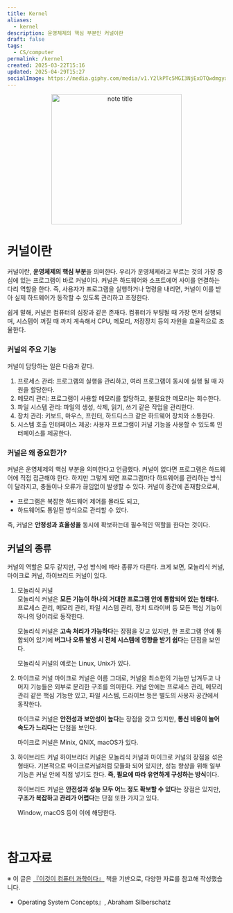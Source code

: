 ```yaml
---
title: Kernel
aliases:
  - kernel
description: 운영체제의 핵심 부분인 커널이란
draft: false
tags:
  - CS/computer
permalink: /kernel
created: 2025-03-22T15:16
updated: 2025-04-29T15:27
socialImage: https://media.giphy.com/media/v1.Y2lkPTc5MGI3NjExOTQwdmgyaHU0ZzV3YXZnczF2c3Z4dDB2NmFmYmxyN3JsZmk5bjM4cCZlcD12MV9naWZzX3NlYXJjaCZjdD1n/gWoTJPQ0JEv6Z9EJ0z/giphy.gif
---
```

<p align="center">
  <img src="https://media.giphy.com/media/v1.Y2lkPTc5MGI3NjExOTQwdmgyaHU0ZzV3YXZnczF2c3Z4dDB2NmFmYmxyN3JsZmk5bjM4cCZlcD12MV9naWZzX3NlYXJjaCZjdD1n/gWoTJPQ0JEv6Z9EJ0z/giphy.gif" alt="note title" width="300">
</p>

# 커널이란

커널이란, **운영체제의 핵심 부분**을 의미한다. 우리가 운영체제라고 부르는 것의 가장 중심에 있는 프로그램이 바로 커널이다. 커널은 하드웨어와 소프트에어 사이를 연결하는 다리 역할을 한다. 즉, 사용자가 프로그램을 실행하거나 명령을 내리면, 커널이 이를 받아 실제 하드웨어가 동작할 수 있도록 관리하고 조정한다.

쉽게 말해, 커널은 컴퓨터의 심장과 같은 존재다. 컴퓨터가 부팅될 때 가장 먼저 실행되며, 시스템이 꺼질 때 까지 계속해서 CPU, 메모리, 저장장치 등의 자원을 효율적으로 조율한다.

### 커널의 주요 기능
커널이 담당하는 일은 다음과 같다.  

1. 프로세스 관리: 프로그램의 실행을 관리하고, 여러 프로그램이 동시에 실행 될 때 자원을 할당한다.  
2. 메모리 관리: 프로그램이 사용할 메모리를 할당하고, 불필요한 메모리는 회수한다.
3. 파일 시스템 관리: 파일의 생성, 삭제, 읽기, 쓰기 같은 작업을 관리한다.
4. 장치 관리: 키보드, 마우스, 프린터, 하드디스크 같은 하드웨어 장치와 소통한다. 
5. 시스템 호출 인터페이스 제공: 사용자 프로그램이 커널 기능을 사용할 수 있도록 인터페이스를 제공한다.  

### 커널은 왜 중요한가?

커널은 운영체제의 핵심 부분을 의미한다고 언급했다. 커널이 없다면 프로그램은 하드웨어에 직접 접근해야 한다. 하지만 그렇게 되면 프로그램마다 하드웨어를 관리하는 방식이 달라지고, 충돌이나 오류가 끊임없이 발생할 수 있다. 커널이 중간에 존재함으로써,
- 프로그램은 복잡한 하드웨어 제어를 몰라도 되고,
- 하드웨어도 통일된 방식으로 관리할 수 있다.

즉, 커널은 **안정성과 효율성을** 동시에 확보하는데 필수적인 역할을 한다는 것이다.

## 커널의 종류

커널의 역할은 모두 같지만, 구성 방식에 따라 종류가 다른다. 크게 보면, 모놀리식 커널, 마이크로 커널, 하이브리드 커널이 있다.

1. 모놀리식 커널  
   모놀리식 커널은 **모든 기능이 하나의 거대한 프로그램 안에 통합되어 있는 형태다.** 프로세스 관리, 메모리 관리, 파일 시스템 관리, 장치 드라이버 등 모든 핵심 기능이 하나의 덩어리로 동작한다.  
   
   모놀리식 커널은 **고속 처리가 가능하다**는 장점을 갖고 있지만, 한 프로그램 안에 통합되어 있기에 **버그나 오류 발생 시 전체 시스템에 영향을 받기 쉽다**는 단점을 보인다.
   
   모놀리식 커널의 예로는  Linux, Unix가 있다.

2. 마이크로 커널
   마이크로 커널은 이름 그대로, 커널을 최소한의 기능만 남겨두고 나머지 기능들은 외부로 분리한 구조를 의미한다. 커널 안에는 프로세스 관리, 메모리 관리 같은 핵심 기능만 있고, 파일 시스템, 드라이브 등은 별도의 사용자 공간에서 동작한다.
   
   마이크로 커널은 **안전성과 보안성이 높다**는 장점을 갖고 있지만, **통신 비용이 늘어 속도가 느리다**는 단점을 보인다.  
   
   마이크로 커널은 Minix, QNIX, macOS가 있다.

3. 하이브리드 커널
   하이브리더 커널은 모놀리식 커널과 마이크로 커널의 장점을 섞은 형태다. 기본적으로 마이크로커널처럼 모듈화 되어 있지만, 성능 향상을 위해 일부 기능은 커널 안에 직접 넣기도 한다. **즉, 필요에 따라 유연하게 구성하는 방식**이다.  
   
   하이브리드 커널은 **안전성과 성능 모두 어느 정도 확보할 수 있다**는 장점은 있지만, **구조가 복잡하고 관리가 어렵다**는 단점 또한 가지고 있다.
   
   Window, macOS 등이 이에 해당한다.
</br></br></br>
# 참고자료
※ 이 글은 [『이것이 컴퓨터 과학이다』](https://product.kyobobook.co.kr/detail/S000214014967) 책을 기반으로, 다양한 자료를 참고해 작성했습니다.
- Operating System Concepts』, Abraham Silberschatz  
